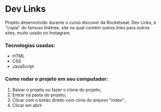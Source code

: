 # Dev Links

Projeto desenvolvido durante o curso discover da Rocketseat. 
Dev Links, é "copia" do famoso linktree, site na qual contém outros links para outros sites, muito usado no Instagram.

### Tecnologias usadas:
 - HTML
 - CSS
 - JavaScript

### Como rodar o projeto em seu computador: 

1. Baixar o projeto ou fazer o clone do projeto;
2. Entrar na pasta do projeto;
3. Clicar com o botão direito com cima do arquivo "index";
4. Clicar em abrir

